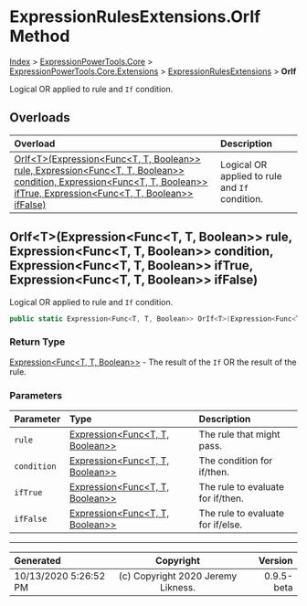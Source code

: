 ﻿# ExpressionRulesExtensions.OrIf Method

[Index](../index.md) > [ExpressionPowerTools.Core](ExpressionPowerTools.Core.a.md) > [ExpressionPowerTools.Core.Extensions](ExpressionPowerTools.Core.Extensions.n.md) > [ExpressionRulesExtensions](ExpressionPowerTools.Core.Extensions.ExpressionRulesExtensions.cs.md) > **OrIf**

Logical OR applied to rule and `If` condition.

## Overloads

| Overload | Description |
| :-- | :-- |
| [OrIf&lt;T>(Expression&lt;Func&lt;T, T, Boolean>> rule, Expression&lt;Func&lt;T, T, Boolean>> condition, Expression&lt;Func&lt;T, T, Boolean>> ifTrue, Expression&lt;Func&lt;T, T, Boolean>> ifFalse)](#oriftexpressionfunct-t-boolean-rule-expressionfunct-t-boolean-condition-expressionfunct-t-boolean-iftrue-expressionfunct-t-boolean-iffalse) | Logical OR applied to rule and `If` condition. |
## OrIf&lt;T>(Expression&lt;Func&lt;T, T, Boolean>> rule, Expression&lt;Func&lt;T, T, Boolean>> condition, Expression&lt;Func&lt;T, T, Boolean>> ifTrue, Expression&lt;Func&lt;T, T, Boolean>> ifFalse)

Logical OR applied to rule and `If` condition.

```csharp
public static Expression<Func<T, T, Boolean>> OrIf<T>(Expression<Func<T, T, Boolean>> rule, Expression<Func<T, T, Boolean>> condition, Expression<Func<T, T, Boolean>> ifTrue, Expression<Func<T, T, Boolean>> ifFalse)
```

### Return Type

 [Expression&lt;Func&lt;T, T, Boolean>>](https://docs.microsoft.com/dotnet/api/system.linq.expressions.expression-1)  - The result of the `If` OR the result of the rule.

### Parameters

| Parameter | Type | Description |
| :-- | :-- | :-- |
| `rule` | [Expression&lt;Func&lt;T, T, Boolean>>](https://docs.microsoft.com/dotnet/api/system.linq.expressions.expression-1) | The rule that might pass. |
| `condition` | [Expression&lt;Func&lt;T, T, Boolean>>](https://docs.microsoft.com/dotnet/api/system.linq.expressions.expression-1) | The condition for if/then. |
| `ifTrue` | [Expression&lt;Func&lt;T, T, Boolean>>](https://docs.microsoft.com/dotnet/api/system.linq.expressions.expression-1) | The rule to evaluate for if/then. |
| `ifFalse` | [Expression&lt;Func&lt;T, T, Boolean>>](https://docs.microsoft.com/dotnet/api/system.linq.expressions.expression-1) | The rule to evaluate for if/else. |



---

| Generated | Copyright | Version |
| :-- | :-: | --: |
| 10/13/2020 5:26:52 PM | (c) Copyright 2020 Jeremy Likness. | 0.9.5-beta |
